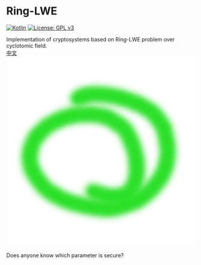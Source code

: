 # Ring-LWE

[![Kotlin](https://img.shields.io/badge/kotlin-1.6.20-blue.svg?logo=kotlin)](http://kotlinlang.org)
[![License: GPL v3](https://img.shields.io/badge/License-GPLv3-blue.svg)](https://www.gnu.org/licenses/gpl-3.0)

Implementation of cryptosystems based on Ring-LWE problem over cyclotomic field.  
[中文](README_ch.md)
![TODO Commutative Diagram for a Compact Public-Key Cryptosystem](resource/ring.png "a ring")

Does anyone know which parameter is secure?
